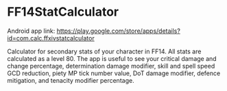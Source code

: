 # FF14StatCalculator

Android app link: https://play.google.com/store/apps/details?id=com.calc.ffxivstatcalculator 

Calculator for secondary stats of your character in FF14.
All stats are calculated as a level 80.
The app is useful to see your critical damage and change percentage, determination damage modifier, skill and spell speed GCD reduction, piety MP tick number value, DoT damage modifier, defence mitigation, and tenacity modifier percentage.
